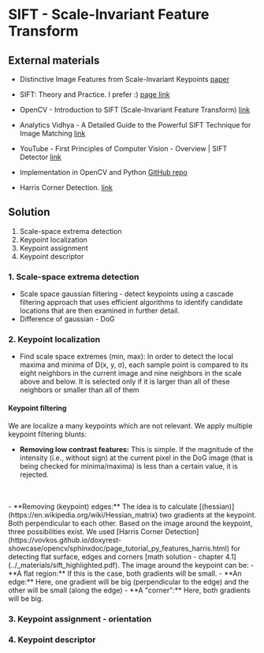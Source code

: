 # SIFT - Scale-Invariant Feature Transform


## External materials
- Distinctive Image Features from Scale-Invariant Keypoints [paper](../_materials/sift_highlighted.pdf)
- SIFT: Theory and Practice. I prefer :) [page link](https://aishack.in/tutorials/sift-scale-invariant-feature-transform-introduction/)
- OpenCV - Introduction to SIFT (Scale-Invariant Feature Transform) [link](https://docs.opencv.org/4.x/da/df5/tutorial_py_sift_intro.html)
- Analytics Vidhya - A Detailed Guide to the Powerful SIFT Technique for Image Matching [link](https://www.analyticsvidhya.com/blog/2019/10/detailed-guide-powerful-sift-technique-image-matching-python/)
- YouTube - First Principles of Computer Vision - Overview | SIFT Detector [link](https://www.youtube.com/watch?v=KgsHoJYJ4S8)

- Implementation in OpenCV and Python [GitHub repo](https://github.com/OpenGenus/SIFT-Scale-Invariant-Feature-Transform)
- Harris Corner Detection. [link](https://vovkos.github.io/doxyrest-showcase/opencv/sphinxdoc/page_tutorial_py_features_harris.html)

## Solution
1. Scale-space extrema detection
2. Keypoint localization
3. Keypoint assignment
4. Keypoint descriptor

### 1. Scale-space extrema detection
- Scale space gaussian filtering - detect keypoints using a cascade filtering approach
  that uses efficient algorithms to identify candidate locations that are then examined in further
  detail.
- Difference of gaussian - DoG

### 2. Keypoint localization
- Find scale space extremes (min, max):
In order to detect the local maxima and minima of D(x, y, σ), each sample point is compared to its eight neighbors in the current image and nine neighbors in the scale above and below. It is selected only if it is larger than all of these neighbors or smaller than all of them

#### Keypoint filtering
We are localize a many keypoints which are not relevant. We apply multiple keypoint filtering blunts:
- **Removing low contrast features:** This is simple. If the magnitude of the intensity (i.e., without sign) at the current pixel in the DoG image (that is being checked for minima/maxima) is less than a certain value, it is rejected.
<br>
<br>
- **Removing (keypoint) edges:** The idea is to calculate [(hessian)](https://en.wikipedia.org/wiki/Hessian_matrix) two gradients at the keypoint. Both perpendicular to each other. Based on the image around the keypoint, three possibilities exist. We used [Harris Corner Detection](https://vovkos.github.io/doxyrest-showcase/opencv/sphinxdoc/page_tutorial_py_features_harris.html) for detecting flat surface, edges and corners [math solution - chapter 4.1](../_materials/sift_highlighted.pdf). The image around the keypoint can be:
  - **A flat region:** If this is the case, both gradients will be small. 
  - **An edge:** Here, one gradient will be big (perpendicular to the edge) and the other will be small (along the edge)
  - **A "corner":** Here, both gradients will be big.




### 3. Keypoint assignment - orientation


### 4. Keypoint descriptor